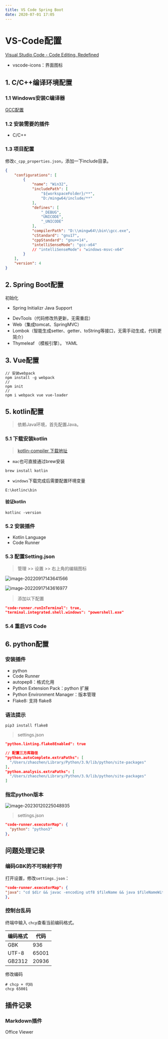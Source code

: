 ```yaml
---
title: VS Code Spring Boot
date: 2020-07-01 17:05
---
```

# VS-Code配置

[Visual Studio Code - Code Editing. Redefined](https://code.visualstudio.com/)

* vscode-icons：界面图标



## 1. C/C++编译环境配置

### 1.1 Windows安装C编译器

[GCC配置](./GCC配置.md)

### 1.2 安装需要的插件

- C/C++

### 1.3 项目配置

修改``c_cpp_properties.json``，添加一下include目录。

```json
{
    "configurations": [
        {
            "name": "Win32",
            "includePath": [
                "${workspaceFolder}/**",
                "D:/mingw64/include/**"
            ],
            "defines": [
                "_DEBUG",
                "UNICODE",
                "_UNICODE"
            ],
            "compilerPath": "D:\\mingw64\\bin\\gcc.exe",
            "cStandard": "gnu17",
            "cppStandard": "gnu++14",
            "intelliSenseMode": "gcc-x64"
            // "intelliSenseMode": "windows-msvc-x64"
        }
    ],
    "version": 4
}

```



## 2. Spring Boot配置

初始化

* Spring Initializr Java Support

- DevTools（代码修改热更新，无需重启）
- Web（集成tomcat、SpringMVC）
- Lombok（智能生成setter、getter、toString等接口，无需手动生成，代码更简介）
- Thymeleaf （模板引擎）。
  YAML

## 3. Vue配置

```shell
// 安装webpack
npm install -g webpack 
// 
npm init
//
npm i webpack vue vue-loader

```



## 5. kotlin配置

> 依赖Java环境，首先配置Java。

### 5.1 下载安装kotlin

> [kotlin-compiler 下载地址](https://github.com/JetBrains/kotlin/releases)

- ``mac``也可直接通过brew安装

```shell
brew install kotlin
```

- ``windows``下载完成后需要配置环境变量

```shell
E:\kotlinc\bin
```

#### 验证kotlin

```shell
kotlinc -version
```

### 5.2 安装插件

- Kotlin Language
- Code Runner


### 5.3 配置Setting.json

> 管理 >> 设置 >> 右上角的编辑图标

![image-20220917143641566](./VS-Code%E9%85%8D%E7%BD%AE.assets/image-20220917143641566.png)

![image-20220917143616977](./VS-Code%E9%85%8D%E7%BD%AE.assets/image-20220917143616977.png)

> 添加以下配置

```json
"code-runner.runInTerminal": true,
"terminal.integrated.shell.windows": "powershell.exe"
```

### 5.4 重启VS Code



## 6. python配置

### 安装插件

* python
* Code Runner
* autopep8：格式化用
* Python Extension Pack：python 扩展
* Python Environment Manager：版本管理
* Flake8: 支持 flake8

### 语法提示

```shell
pip3 install flake8
```

> settings.json

```json
"python.linting.flake8Enabled": true

// 配置三方库路径
"python.autoComplete.extraPaths": [
  "/Users/zhaozhen/Library/Python/3.9/lib/python/site-packages"
],
"python.analysis.extraPaths": [
  "/Users/zhaozhen/Library/Python/3.9/lib/python/site-packages"
]
```

### 指定python版本

![image-20230120225048935](VS-Code配置.assets/image-20230120225048935.png)

> settings.json

```json
"code-runner.executorMap": {
  "python": "python3"
},
```



## 问题处理记录

### 编码GBK的不可映射字符

打开设置，修改`settings.json`：

```json
"code-runner.executorMap": {
"java": "cd $dir && javac -encoding utf8 $fileName && java $fileNameWithoutExt",
},
```



### 控制台乱码

终端中输入 ``chcp``查看当前编码格式。

| 编码格式 | 代码  |
| -------- | ----- |
| GBK      | 936   |
| UTF-8    | 65001 |
| GB2312   | 20936 |

修改编码

```shell
# chcp + 代码
chcp 65001
```



## 插件记录

### Markdown插件

Office Viewer
